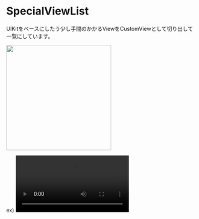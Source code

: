 # SpecialViewList
UIKitをベースにしたう少し手間のかかるViewをCustomViewとして切り出して一覧にしています。  

<img src="https://user-images.githubusercontent.com/22518469/169925865-82edfd54-7b50-4164-9830-177651f8ed69.png" width="278">

ex)
<video src="https://user-images.githubusercontent.com/22518469/174517908-6fd87132-cfa9-4c66-a3bd-bafc7948397d.mp4"></video>
